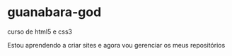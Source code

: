 # guanabara-god
 curso de html5 e css3

 Estou aprendendo a criar sites e agora vou gerenciar os meus repositórios
